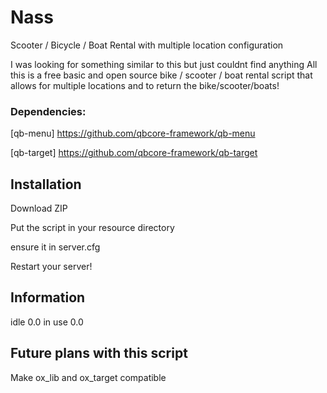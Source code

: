 # Nass
Scooter / Bicycle / Boat Rental with multiple location configuration

I was looking for something similar to this but just couldnt find anything 
All this is a free basic and open source bike / scooter / boat rental script that allows for multiple locations and to return the bike/scooter/boats!  


### Dependencies:
[qb-menu] https://github.com/qbcore-framework/qb-menu

[qb-target] https://github.com/qbcore-framework/qb-target



## Installation
Download ZIP

Put the script in your resource directory 

ensure it in server.cfg

Restart your server! 



## Information
idle 0.0 in use 0.0


## Future plans with this script
Make ox_lib and ox_target compatible 
